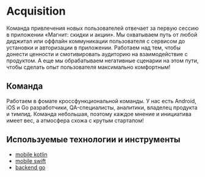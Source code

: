 # Acquisition

Команда привлечения новых пользователей отвечает за первую сессию в приложении «Магнит: скидки и акции».  Мы охватываем путь от любой диджитал или оффлайн коммуникации пользователя с сервисом до установки и авторизации в приложении. Работаем над тем, чтобы донести ценности и смотивировать аудиторию на взаимодействие с продуктом. А еще мы обрабатываем негативные сценарии на этом пути, чтобы сделать опыт пользователя максимально комфортным!

## Команда

Работаем в фомате кроссфункциональной команды. У нас есть Android, iOS и Go разработчики, QA-специалисты, аналитики, владелец продукта и тимлид. Команда небольшая, поэтому каждое мнение и инициатива имеет вес, а атмосфера схожа с крутым стартапом!

## Используемые технологии и инструменты

* [mobile kotlin](tech/kotlin.md)
* [mobile swift](tech/swift.md)
* [backend go](tech/golang.md)
